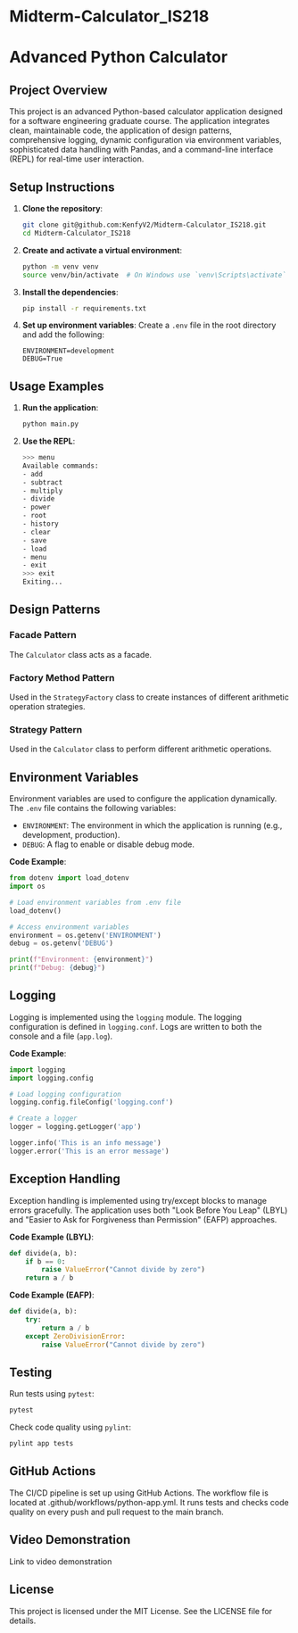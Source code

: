 # Midterm-Calculator_IS218
# Advanced Python Calculator

## Project Overview

This project is an advanced Python-based calculator application designed for a software engineering graduate course. The application integrates clean, maintainable code, the application of design patterns, comprehensive logging, dynamic configuration via environment variables, sophisticated data handling with Pandas, and a command-line interface (REPL) for real-time user interaction.

## Setup Instructions

1. **Clone the repository**:
    ```sh
    git clone git@github.com:KenfyV2/Midterm-Calculator_IS218.git
    cd Midterm-Calculator_IS218
    ```

2. **Create and activate a virtual environment**:
    ```sh
    python -m venv venv
    source venv/bin/activate  # On Windows use `venv\Scripts\activate`
    ```

3. **Install the dependencies**:
    ```sh
    pip install -r requirements.txt
    ```

4. **Set up environment variables**:
    Create a `.env` file in the root directory and add the following:
    ```env
    ENVIRONMENT=development
    DEBUG=True
    ```

## Usage Examples

1. **Run the application**:
    ```sh
    python main.py
    ```

2. **Use the REPL**:
    ```sh
    >>> menu
    Available commands:
    - add
    - subtract
    - multiply
    - divide
    - power
    - root
    - history
    - clear
    - save
    - load
    - menu
    - exit
    >>> exit
    Exiting...
    ```

## Design Patterns

### Facade Pattern
The `Calculator` class acts as a facade.

### Factory Method Pattern
Used in the `StrategyFactory` class to create instances of different arithmetic operation strategies.

### Strategy Pattern
Used in the `Calculator` class to perform different arithmetic operations.

## Environment Variables

Environment variables are used to configure the application dynamically. The `.env` file contains the following variables:
- `ENVIRONMENT`: The environment in which the application is running (e.g., development, production).
- `DEBUG`: A flag to enable or disable debug mode.

**Code Example**:
```python
from dotenv import load_dotenv
import os

# Load environment variables from .env file
load_dotenv()

# Access environment variables
environment = os.getenv('ENVIRONMENT')
debug = os.getenv('DEBUG')

print(f"Environment: {environment}")
print(f"Debug: {debug}")
```

## Logging

Logging is implemented using the `logging` module. The logging configuration is defined in `logging.conf`. Logs are written to both the console and a file (`app.log`).

**Code Example**:
```python
import logging
import logging.config

# Load logging configuration
logging.config.fileConfig('logging.conf')

# Create a logger
logger = logging.getLogger('app')

logger.info('This is an info message')
logger.error('This is an error message')
```

## Exception Handling

Exception handling is implemented using try/except blocks to manage errors gracefully. The application uses both "Look Before You Leap" (LBYL) and "Easier to Ask for Forgiveness than Permission" (EAFP) approaches.

**Code Example (LBYL)**:
```python
def divide(a, b):
    if b == 0:
        raise ValueError("Cannot divide by zero")
    return a / b
```
**Code Example (EAFP)**:
```python
def divide(a, b):
    try:
        return a / b
    except ZeroDivisionError:
        raise ValueError("Cannot divide by zero")
```

## Testing

Run tests using `pytest`:
```sh
pytest
```

Check code quality using `pylint`:
```sh
pylint app tests
```

## GitHub Actions
The CI/CD pipeline is set up using GitHub Actions. The workflow file is located at .github/workflows/python-app.yml. It runs tests and checks code quality on every push and pull request to the main branch.

## Video Demonstration
Link to video demonstration

## License
This project is licensed under the MIT License. See the LICENSE file for details.
